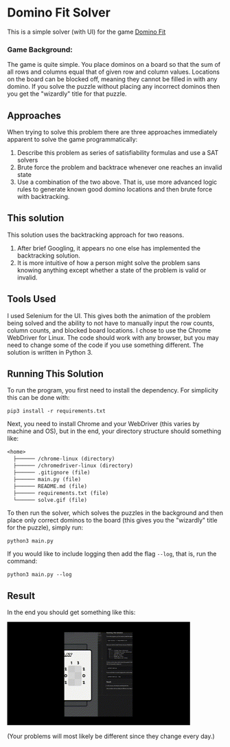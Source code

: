 # Domino Fit Solver

This is a simple solver (with UI) for the game [Domino Fit](https://dominofit.isotropic.us/)

### Game Background:
The game is quite simple. You place dominos on a board so that the sum of all rows and columns equal that of given row and column values. Locations on the board can be blocked off, meaning they cannot be filled in with any domino. If you solve the puzzle without placing any incorrect dominos then you get the "wizardly" title for that puzzle.

## Approaches

When trying to solve this problem there are three approaches immediately apparent to solve the game programmatically:

1) Describe this problem as series of satisfiability formulas and use a SAT solvers
2) Brute force the problem and backtrace whenever one reaches an invalid state
3) Use a combination of the two above. That is, use more advanced logic rules to generate known good domino locations and then brute force with backtracking.

## This solution
This solution uses the backtracking approach for two reasons.

1) After brief Googling, it appears no one else has implemented the backtracking solution.
2) It is more intuitive of how a person might solve the problem sans knowing anything except whether a state of the problem is valid or invalid.


## Tools Used

I used Selenium for the UI. This gives both the animation of the problem being solved and the ability to not have to manually input the row counts, column counts, and blocked board locations. I chose to use the Chrome WebDriver for Linux. The code should work with any browser, but you may need to change some of the code if you use something different. The solution is written in Python 3.


## Running This Solution
To run the program, you first need to install the dependency. For simplicity this can be done with:
```
pip3 install -r requirements.txt
```

Next, you need to install Chrome and your WebDriver (this varies by machine and OS), but in the end, your directory structure should something like:

```
<home>
  ├────── /chrome-linux (directory)
  ├────── /chromedriver-linux (directory)
  ├────── .gitignore (file)
  ├────── main.py (file)
  ├────── README.md (file)
  ├────── requirements.txt (file)
  └────── solve.gif (file)
```

To then run the solver, which solves the puzzles in the background and then place only correct dominos to the board (this gives you the "wizardly" title for the puzzle), simply run:
```
python3 main.py
```

If you would like to include logging then add the flag `--log`, that is, run the command:
```
python3 main.py --log
```

## Result

In the end you should get something like this:

![](./solve.gif)

(Your problems will most likely be different since they change every day.)